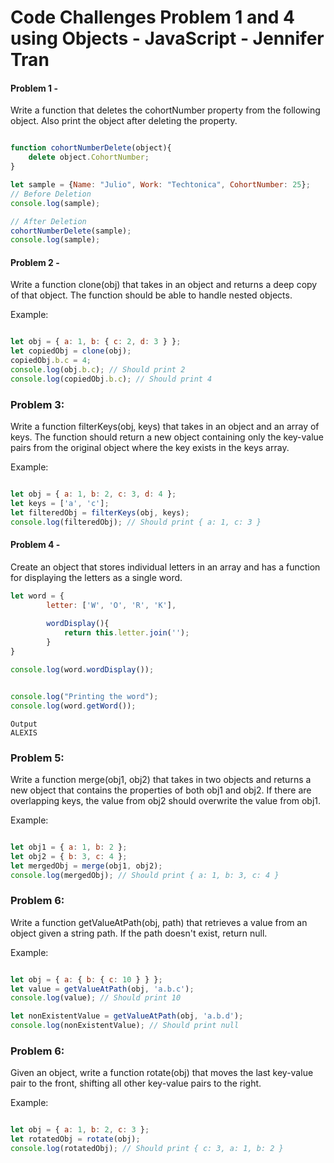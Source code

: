 # Code Challenges Problem 1 and 4 using Objects - JavaScript - Jennifer Tran

#### Problem 1 -

Write a function that deletes the cohortNumber property from the following object. Also print the object after deleting the property.

```javascript

function cohortNumberDelete(object){
    delete object.CohortNumber;
}

let sample = {Name: "Julio", Work: "Techtonica", CohortNumber: 25};
// Before Deletion
console.log(sample);

// After Deletion
cohortNumberDelete(sample);
console.log(sample);
```

#### Problem 2 -

Write a function clone(obj) that takes in an object and returns a deep copy of that object. The function should be able to handle nested objects.

Example:

```javascript

let obj = { a: 1, b: { c: 2, d: 3 } };
let copiedObj = clone(obj);
copiedObj.b.c = 4;
console.log(obj.b.c); // Should print 2
console.log(copiedObj.b.c); // Should print 4
```
### Problem 3: 
Write a function filterKeys(obj, keys) that takes in an object and an array of keys. The function should return a new object containing only the key-value pairs from the original object where the key exists in the keys array.

Example:

```javascript

let obj = { a: 1, b: 2, c: 3, d: 4 };
let keys = ['a', 'c'];
let filteredObj = filterKeys(obj, keys);
console.log(filteredObj); // Should print { a: 1, c: 3 }
```

#### Problem 4 -

Create an object that stores individual letters in an array and has a function for displaying the letters as a single word.

```javascript
let word = {
        letter: ['W', 'O', 'R', 'K'],
        
        wordDisplay(){
            return this.letter.join('');
        }
}

console.log(word.wordDisplay());


console.log("Printing the word");
console.log(word.getWord());
```

```
Output
ALEXIS
```
### Problem 5:
Write a function merge(obj1, obj2) that takes in two objects and returns a new object that contains the properties of both obj1 and obj2. If there are overlapping keys, the value from obj2 should overwrite the value from obj1.

Example:

```javascript

let obj1 = { a: 1, b: 2 };
let obj2 = { b: 3, c: 4 };
let mergedObj = merge(obj1, obj2);
console.log(mergedObj); // Should print { a: 1, b: 3, c: 4 }
```

### Problem 6:
Write a function getValueAtPath(obj, path) that retrieves a value from an object given a string path. If the path doesn't exist, return null.

Example:

```javascript

let obj = { a: { b: { c: 10 } } };
let value = getValueAtPath(obj, 'a.b.c');
console.log(value); // Should print 10

let nonExistentValue = getValueAtPath(obj, 'a.b.d');
console.log(nonExistentValue); // Should print null
```

### Problem 6:
Given an object, write a function rotate(obj) that moves the last key-value pair to the front, shifting all other key-value pairs to the right.

Example:

```javascript

let obj = { a: 1, b: 2, c: 3 };
let rotatedObj = rotate(obj);
console.log(rotatedObj); // Should print { c: 3, a: 1, b: 2 }
```

